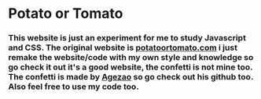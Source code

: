 # Potato or Tomato

<h3>This website is just an experiment for me to study Javascript and CSS.
The original website is <a href="https://potatoortomato.com">potatoortomato.com</a> i just remake the website/code with my own style and knowledge so go check it out it's a good website, the confetti is not mine too. The confetti is made by <a href="https://github.com/Agezao">Agezao</a> so go check out his github too.
Also feel free to use my code too.</h3>
